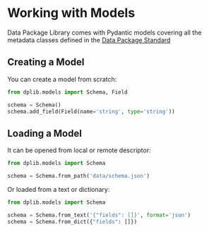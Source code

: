 # Working with Models

Data Package Library comes with Pydantic models covering all the metadata classes defined in the [Data Package Standard](https://datapackage.org)

## Creating a Model

You can create a model from scratch:

```python
from dplib.models import Schema, Field

schema = Schema()
schema.add_field(Field(name='string', type='string'))
```

## Loading a Model

It can be opened from local or remote descriptor:

```python
from dplib.models import Schema

schema = Schema.from_path('data/schema.json')
```

Or loaded from a text or dictionary:

```python
from dplib.models import Schema

schema = Schema.from_text('{"fields": []}', format='json')
schema = Schema.from_dict({"fields": []})
```
